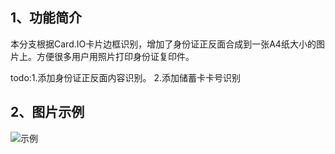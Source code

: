 
## 1、功能简介
本分支根据Card.IO卡片边框识别，增加了身份证正反面合成到一张A4纸大小的图片上。方便很多用户用照片打印身份证复印件。

todo:1.添加身份证正反面内容识别。
     2.添加储蓄卡卡号识别
     
## 2、图片示例
![示例](https://github.com/wightDom/IDCard-card.io/IMG_2768.PNG)

